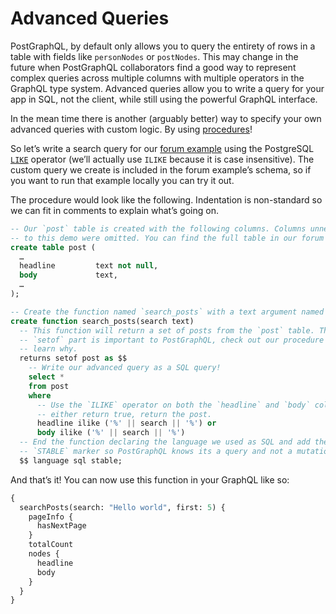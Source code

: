 # Advanced Queries
PostGraphQL, by default only allows you to query the entirety of rows in a table with fields like `personNodes` or `postNodes`. This may change in the future when PostGraphQL collaborators find a good way to represent complex queries across multiple columns with multiple operators in the GraphQL type system. Advanced queries allow you to write a query for your app in SQL, not the client, while still using the powerful GraphQL interface.

In the mean time there is another (arguably better) way to specify your own advanced queries with custom logic. By using [procedures][]!

So let’s write a search query for our [forum example][] using the PostgreSQL [`LIKE`][] operator (we’ll actually use `ILIKE` because it is case insensitive). The custom query we create is included in the forum example’s schema, so if you want to run that example locally you can try it out.

The procedure would look like the following. Indentation is non-standard so we can fit in comments to explain what’s going on.

```sql
-- Our `post` table is created with the following columns. Columns unnecessary
-- to this demo were omitted. You can find the full table in our forum example.
create table post (
  …
  headline         text not null,
  body             text,
  …
);

-- Create the function named `search_posts` with a text argument named `search`.
create function search_posts(search text)
  -- This function will return a set of posts from the `post` table. The
  -- `setof` part is important to PostGraphQL, check out our procedure docs to
  -- learn why.
  returns setof post as $$
    -- Write our advanced query as a SQL query!
    select *
    from post
    where
      -- Use the `ILIKE` operator on both the `headline` and `body` columns. If
      -- either return true, return the post.
      headline ilike ('%' || search || '%') or
      body ilike ('%' || search || '%')
  -- End the function declaring the language we used as SQL and add the
  -- `STABLE` marker so PostGraphQL knows its a query and not a mutation.
  $$ language sql stable;
```

And that’s it! You can now use this function in your GraphQL like so:

```graphql
{
  searchPosts(search: "Hello world", first: 5) {
    pageInfo {
      hasNextPage
    }
    totalCount
    nodes {
      headline
      body
    }
  }
}
```

[procedures]: https://github.com/calebmer/postgraphql/blob/master/docs/procedures.md
[forum example]: https://github.com/calebmer/postgraphql/tree/master/examples/forum
[`LIKE`]: http://www.postgresql.org/docs/current/static/functions-matching.html
